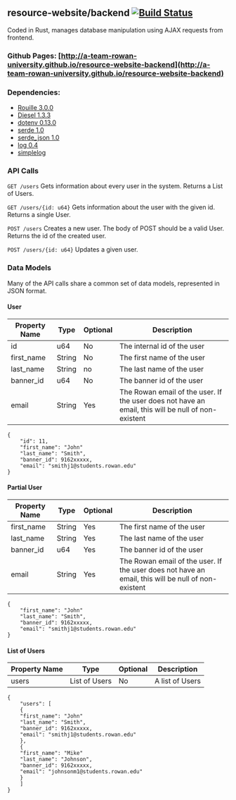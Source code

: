 ## resource-website/backend [![Build Status](https://api.travis-ci.org/A-Team-Rowan-University/resource-website-backend.svg?branch=master)](https://travis-ci.org/A-Team-Rowan-University/resource-website-backend)
Coded in Rust, manages database manipulation using AJAX requests from frontend.

### Github Pages: [http://a-team-rowan-university.github.io/resource-website-backend](http://a-team-rowan-university.github.io/resource-website-backend)
### Dependencies:
* [Rouille 3.0.0](https://github.com/tomaka/rouille)
* [Diesel 1.3.3](https://github.com/diesel-rs/diesel)
* [dotenv 0.13.0](https://github.com/sgrif/rust-dotenv)
* [serde 1.0](https://github.com/serde-rs/serde)
* [serde_json 1.0](https://github.com/serde-rs/json)
* [log 0.4](https://github.com/rust-lang-nursery/log)
* [simplelog](https://github.com/drakulix/simplelog.rs)

### API Calls

`GET /users`
Gets information about every user in the system. Returns a List of Users.

`GET /users/{id: u64}`
Gets information about the user with the given id. Returns a single User.

`POST /users`
Creates a new user. The body of POST should be a valid User. Returns the id of the created user.

`POST /users/{id: u64}`
Updates a given user.

### Data Models

Many of the API calls share a common set of data models, represented in JSON format.

#### User
| Property Name | Type   | Optional | Description |
|---------------|--------|----------|-------------|
| id            | u64    | No       | The internal id of the user |
| first_name    | String | No       | The first name of the user |
| last_name     | String | no       | The last name of the user |
| banner_id     | u64    | No       | The banner id of the user |
| email         | String | Yes      | The Rowan email of the user. If the user does not have an email, this will be null of non-existent |
```
{
    "id": 11,
    "first_name": "John"
    "last_name": "Smith",
    "banner_id": 9162xxxxx,
    "email": "smithj1@students.rowan.edu"
}
```

#### Partial User
| Property Name | Type   | Optional | Description |
|---------------|--------|----------|-------------|
| first_name    | String | Yes      | The first name of the user |
| last_name     | String | Yes      | The last name of the user |
| banner_id     | u64    | Yes      | The banner id of the user |
| email         | String | Yes      | The Rowan email of the user. If the user does not have an email, this will be null of non-existent |
```
{
    "first_name": "John"
    "last_name": "Smith",
    "banner_id": 9162xxxxx,
    "email": "smithj1@students.rowan.edu"
}
```

#### List of Users
| Property Name | Type          | Optional | Description     |
|---------------|---------------|----------|-----------------|
| users         | List of Users | No       | A list of Users |
```
{
    "users": [
    {
    "first_name": "John"
    "last_name": "Smith",
    "banner_id": 9162xxxxx,
    "email": "smithj1@students.rowan.edu"
    },
    {
    "first_name": "Mike"
    "last_name": "Johnson",
    "banner_id": 9162xxxxx,
    "email": "johnsonm1@students.rowan.edu"
    }
    ]
}
```

